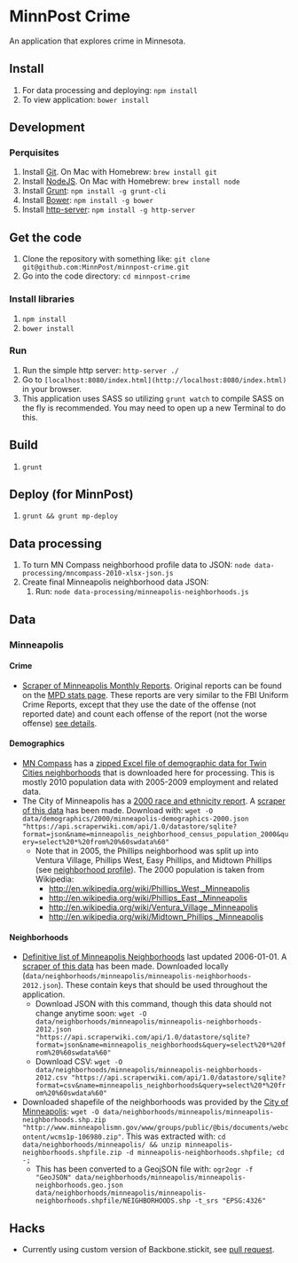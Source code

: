# MinnPost Crime

An application that explores crime in Minnesota.

## Install

1. For data processing and deploying: `npm install`
1. To view application: `bower install`

## Development

### Perquisites

1. Install [Git](http://git-scm.com/).  On Mac with Homebrew: `brew install git`
1. Install [NodeJS](http://nodejs.org/).  On Mac with Homebrew: `brew install node`
1. Install [Grunt](http://gruntjs.com/): `npm install -g grunt-cli`
1. Install [Bower](http://bower.io/): `npm install -g bower`
1. Install [http-server](https://github.com/nodeapps/http-server): `npm install -g http-server`

## Get the code

1. Clone the repository with something like: `git clone git@github.com:MinnPost/minnpost-crime.git`
1. Go into the code directory: `cd minnpost-crime`

### Install libraries

1. `npm install`
1. `bower install`

### Run

1. Run the simple http server: `http-server ./`
1. Go to `[localhost:8080/index.html](http://localhost:8080/index.html)` in your browser.
1. This application uses SASS so utilizing `grunt watch` to compile SASS on the fly is recommended.  You may need to open up a new Terminal to do this.

## Build

1. `grunt`

## Deploy (for MinnPost)

1. `grunt && grunt mp-deploy`

## Data processing

1. To turn MN Compass neighborhood profile data to JSON: `node data-processing/mncompass-2010-xlsx-json.js`
1. Create final Minneapolis neighborhood data JSON:
    1. Run: `node data-processing/minneapolis-neighborhoods.js`

## Data

### Minneapolis

#### Crime

* [Scraper of Minneapolis Monthly Reports](https://scraperwiki.com/scrapers/minneapolis_aggregate_crime_data/).  Original reports can be found on the [MPD stats page](http://www.minneapolismn.gov/police/statistics/crime-statistics_codefor_statistics).  These reports are very similar to the FBI Uniform Crime Reports, except that they use the date of the offense (not reported date) and count each offense of the report (not the worse offense) [see details](http://www.minneapolismn.gov/police/statistics/police_crime-statistics_understanding-codefor).

#### Demographics

* [MN Compass](http://www.mncompass.org/twincities/neighborhoods.php) has a [zipped Excel file of demographic data for Twin Cities neighborhoods](http://www.mncompass.org/_data/neighborhood-profiles/mnc-2011-neighborhood-profiles-alldata-no-suppression-r2.zip) that is downloaded here for processing.  This is mostly 2010 population data with 2005-2009 employment and related data.
* The City of Minneapolis has a [2000 race and ethnicity report](http://www.ci.minneapolis.mn.us/census/2000/census_2000-race-and-ethnicity-by-neighborhood).  A [scraper of this data](https://scraperwiki.com/scrapers/minneapolis_neighborhood_census_population_2000/) has been made.  Download with: `wget -O data/demographics/2000/minneapolis-demographics-2000.json "https://api.scraperwiki.com/api/1.0/datastore/sqlite?format=json&name=minneapolis_neighborhood_census_population_2000&query=select%20*%20from%20%60swdata%60"`
   * Note that in 2005, the Phillips neighborhood was split up into Ventura Village, Phillips West, Easy Phillips, and Midtown Phillips (see [neighborhood profile](http://www.minneapolismn.gov/ward6/neighborhoods/council_ward6_phillipswest)).  The 2000 population is taken from Wikipedia:
       * http://en.wikipedia.org/wiki/Phillips_West,_Minneapolis
       * http://en.wikipedia.org/wiki/Phillips_East,_Minneapolis
       * http://en.wikipedia.org/wiki/Ventura_Village,_Minneapolis
       * http://en.wikipedia.org/wiki/Midtown_Phillips,_Minneapolis

#### Neighborhoods

* [Definitive list of Minneapolis Neighborhoods](http://www.minneapolismn.gov/maps/neighborhoods) last updated 2006-01-01.  A [scraper of this data](https://scraperwiki.com/scrapers/minneapolis_neighborhoods/) has been made.  Downloaded locally (```data/neighborhoods/minneapolis/minneapolis-neighborhoods-2012.json```).  These contain keys that should be used throughout the application.
   * Download JSON with this command, though this data should not change anytime soon: `wget -O data/neighborhoods/minneapolis/minneapolis-neighborhoods-2012.json "https://api.scraperwiki.com/api/1.0/datastore/sqlite?format=json&name=minneapolis_neighborhoods&query=select%20*%20from%20%60swdata%60"`
   * Download CSV: `wget -O data/neighborhoods/minneapolis/minneapolis-neighborhoods-2012.csv "https://api.scraperwiki.com/api/1.0/datastore/sqlite?format=csv&name=minneapolis_neighborhoods&query=select%20*%20from%20%60swdata%60"`
* Downloaded shapefile of the neighborhoods was provided by the [City of Minneapolis](http://www.minneapolismn.gov/maps/about_maps_public-maps-links): `wget -O data/neighborhoods/minneapolis/minneapolis-neighborhoods.shp.zip "http://www.minneapolismn.gov/www/groups/public/@bis/documents/webcontent/wcms1p-106980.zip"`.  This was extracted with: `cd data/neighborhoods/minneapolis/ && unzip minneapolis-neighborhoods.shpfile.zip -d minneapolis-neighborhoods.shpfile; cd -;`
   * This has been converted to a GeojSON file with: `ogr2ogr -f "GeoJSON" data/neighborhoods/minneapolis/minneapolis-neighborhoods.geo.json data/neighborhoods/minneapolis/minneapolis-neighborhoods.shpfile/NEIGHBORHOODS.shp -t_srs "EPSG:4326"`

## Hacks

* Currently using custom version of Backbone.stickit, see [pull request](https://github.com/NYTimes/backbone.stickit/pull/122).
